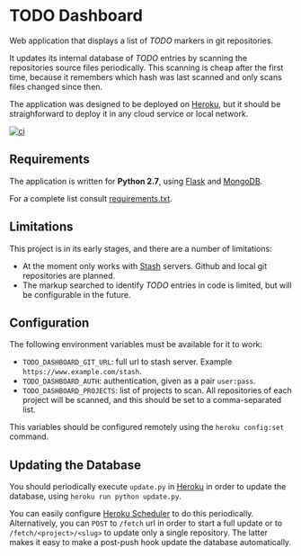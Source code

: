 # TODO Dashboard #

Web application that displays a list of *TODO* markers in git repositories.

It updates its internal database of *TODO* entries by scanning the repositories source
files periodically. This scanning is cheap after the first time, because it remembers which hash 
was last scanned and only scans files changed since then.

The application was designed to be deployed on [Heroku](http://www.heroku.com), but it should be
straighforward to deploy it in any cloud service or local network.

[![ci](https://secure.travis-ci.org/nicoddemus/todo-dashboard.png?branch=master)](https://www.travis-ci.org/nicoddemus/todo-dashboard)

## Requirements ##

The application is written for **Python 2.7**, using [Flask](http://flask.pocoo.org/) and 
[MongoDB](http://api.mongodb.org/python/current/).

For a complete list consult [requirements.txt](requirements.txt).

## Limitations ##

This project is in its early stages, and there are a number of limitations:

* At the moment only works with [Stash](https://www.atlassian.com/software/stash/) servers. Github and
  local git repositories are planned.
* The markup searched to identify *TODO* entries in code is limited, but will be configurable in 
  the future. 

## Configuration ##

The following environment variables must be available for it to work:

* `TODO_DASHBOARD_GIT_URL`: full url to stash server. Example `https://www.example.com/stash`. 
* `TODO_DASHBOARD_AUTH`: authentication, given as a pair `user:pass`. 
* `TODO_DASHBOARD_PROJECTS`: list of projects to scan. All repositories of each project will be 
  scanned, and this should be set to a comma-separated list.
  
This variables should be configured remotely using the `heroku config:set` command.

## Updating the Database ##

You should periodically execute `update.py` in [Heroku](http://www.heroku.com) in order to 
update the database, using `heroku run python update.py`. 

You can easily configure [Heroku Scheduler](https://addons.heroku.com/scheduler)
to do this periodically. Alternatively, you can `POST` to `/fetch` url in order to start a
full update or to `/fetch/<project>/<slug>` to update only a single repository. The latter makes
it easy to make a post-push hook update the database automatically.        
